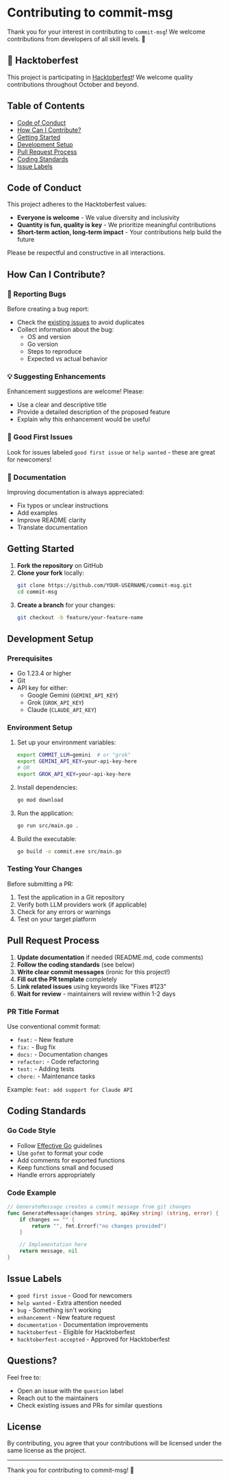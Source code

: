 # Contributing to commit-msg

Thank you for your interest in contributing to `commit-msg`! We welcome contributions from developers of all skill levels. 🎉

## 🎃 Hacktoberfest

This project is participating in [Hacktoberfest](https://hacktoberfest.com)! We welcome quality contributions throughout October and beyond.

## Table of Contents

- [Code of Conduct](#code-of-conduct)
- [How Can I Contribute?](#how-can-i-contribute)
- [Getting Started](#getting-started)
- [Development Setup](#development-setup)
- [Pull Request Process](#pull-request-process)
- [Coding Standards](#coding-standards)
- [Issue Labels](#issue-labels)

## Code of Conduct

This project adheres to the Hacktoberfest values:

- **Everyone is welcome** - We value diversity and inclusivity
- **Quantity is fun, quality is key** - We prioritize meaningful contributions
- **Short-term action, long-term impact** - Your contributions help build the future

Please be respectful and constructive in all interactions.

## How Can I Contribute?

### 🐛 Reporting Bugs

Before creating a bug report:

- Check the [existing issues](https://github.com/dfanso/commit-msg/issues) to avoid duplicates
- Collect information about the bug:
  - OS and version
  - Go version
  - Steps to reproduce
  - Expected vs actual behavior

### 💡 Suggesting Enhancements

Enhancement suggestions are welcome! Please:

- Use a clear and descriptive title
- Provide a detailed description of the proposed feature
- Explain why this enhancement would be useful

### 🔧 Good First Issues

Look for issues labeled `good first issue` or `help wanted` - these are great for newcomers!

### 📝 Documentation

Improving documentation is always appreciated:

- Fix typos or unclear instructions
- Add examples
- Improve README clarity
- Translate documentation

## Getting Started

1. **Fork the repository** on GitHub
2. **Clone your fork** locally:
   ```bash
   git clone https://github.com/YOUR-USERNAME/commit-msg.git
   cd commit-msg
   ```
3. **Create a branch** for your changes:
   ```bash
   git checkout -b feature/your-feature-name
   ```

## Development Setup

### Prerequisites

- Go 1.23.4 or higher
- Git
- API key for either:
  - Google Gemini (`GEMINI_API_KEY`)
  - Grok (`GROK_API_KEY`)
  - Claude (`CLAUDE_API_KEY`)

### Environment Setup

1. Set up your environment variables:

   ```bash
   export COMMIT_LLM=gemini  # or "grok"
   export GEMINI_API_KEY=your-api-key-here
   # OR
   export GROK_API_KEY=your-api-key-here
   ```

2. Install dependencies:

   ```bash
   go mod download
   ```

3. Run the application:

   ```bash
   go run src/main.go .
   ```

4. Build the executable:
   ```bash
   go build -o commit.exe src/main.go
   ```

### Testing Your Changes

Before submitting a PR:

1. Test the application in a Git repository
2. Verify both LLM providers work (if applicable)
3. Check for any errors or warnings
4. Test on your target platform

## Pull Request Process

1. **Update documentation** if needed (README.md, code comments)
2. **Follow the coding standards** (see below)
3. **Write clear commit messages** (ironic for this project!)
4. **Fill out the PR template** completely
5. **Link related issues** using keywords like "Fixes #123"
6. **Wait for review** - maintainers will review within 1-2 days

### PR Title Format

Use conventional commit format:

- `feat:` - New feature
- `fix:` - Bug fix
- `docs:` - Documentation changes
- `refactor:` - Code refactoring
- `test:` - Adding tests
- `chore:` - Maintenance tasks

Example: `feat: add support for Claude API`

## Coding Standards

### Go Code Style

- Follow [Effective Go](https://golang.org/doc/effective_go.html) guidelines
- Use `gofmt` to format your code
- Add comments for exported functions
- Keep functions small and focused
- Handle errors appropriately

### Code Example

```go
// GenerateMessage creates a commit message from git changes
func GenerateMessage(changes string, apiKey string) (string, error) {
    if changes == "" {
        return "", fmt.Errorf("no changes provided")
    }

    // Implementation here
    return message, nil
}
```

## Issue Labels

- `good first issue` - Good for newcomers
- `help wanted` - Extra attention needed
- `bug` - Something isn't working
- `enhancement` - New feature request
- `documentation` - Documentation improvements
- `hacktoberfest` - Eligible for Hacktoberfest
- `hacktoberfest-accepted` - Approved for Hacktoberfest

## Questions?

Feel free to:

- Open an issue with the `question` label
- Reach out to the maintainers
- Check existing issues and PRs for similar questions

## License

By contributing, you agree that your contributions will be licensed under the same license as the project.

---

Thank you for contributing to commit-msg! 🚀
